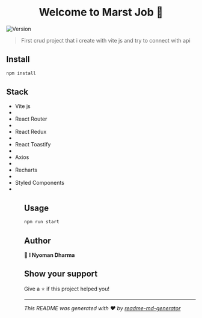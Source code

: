 <h1 align="center">Welcome to Marst Job 👋</h1>
<p>
  <img alt="Version" src="https://img.shields.io/badge/version-(1.0.0)-blue.svg?cacheSeconds=2592000" />
</p>

> First crud project that i create with vite js and try to connect with api

## Install

```sh
npm install
```

## Stack
<ul>
  <li>Vite js  <li/>
  <li>React Router  <li/>
  <li>React Redux <li/>
  <li>React Toastify  <li/>
  <li>Axios  <li/>
  <li>Recharts  <li/>
  <li>Styled Components<li/>
 <ul/> 


## Usage

```sh
npm run start
```

## Author

👤 **I Nyoman Dharma**


## Show your support

Give a ⭐️ if this project helped you!

***
_This README was generated with ❤️ by [readme-md-generator](https://github.com/kefranabg/readme-md-generator)_
